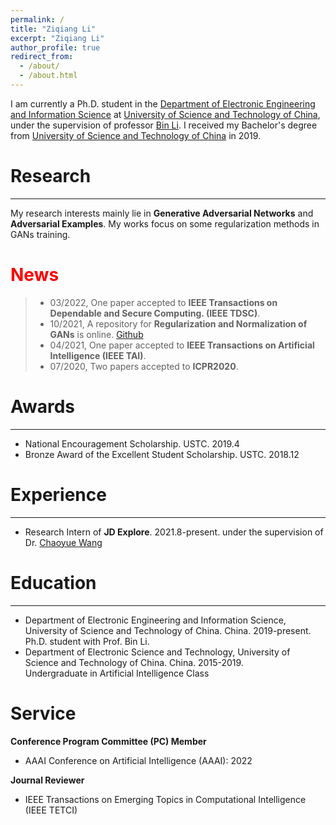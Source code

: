 ```yaml
---
permalink: /
title: "Ziqiang Li"
excerpt: "Ziqiang Li"
author_profile: true
redirect_from: 
  - /about/
  - /about.html
---
```

I am currently a Ph.D. student in the [Department of Electronic Engineering and Information Science](https://eeis.ustc.edu.cn/) at [University of Science and Technology of China](https://ustc.edu.cn/), under the supervision of professor [Bin Li](http://staff.ustc.edu.cn/~binli/). I received my Bachelor's degree from [University of Science and Technology of China](https://ustc.edu.cn/) in 2019.

# Research
---
My research interests mainly lie in **Generative Adversarial Networks** and **Adversarial Examples**. My works focus on some regularization methods in GANs training.

# <font color=red>News</font>

> * 03/2022, One paper accepted to **IEEE Transactions on Dependable and Secure Computing. (IEEE TDSC)**.
> * 10/2021, A repository for **Regularization and Normalization of GANs** is online. [Github](https://github.com/iceli1007/GANs-Regularization-Review)
> * 04/2021, One paper accepted to **IEEE Transactions on Artificial Intelligence (IEEE TAI)**.
> * 07/2020, Two papers accepted to **ICPR2020**.

# Awards
---

* National Encouragement Scholarship. USTC. 2019.4
* Bronze Award of the Excellent Student Scholarship. USTC. 2018.12

# Experience
---

* Research Intern of **JD Explore**. 2021.8-present.
under the supervision of Dr. [Chaoyue Wang](https://wang-chaoyue.github.io/)

# Education
---
* Department of Electronic Engineering and Information Science, University of Science and Technology of China. China. 2019-present. <br>
Ph.D. student with Prof. Bin Li.
* Department of Electronic Science and Technology, University of Science and Technology of China. China. 2015-2019. <br>
Undergraduate in Artificial Intelligence Class

# Service

**Conference Program Committee (PC) Member**
* AAAI Conference on Artificial Intelligence (AAAI): 2022

**Journal Reviewer**
* IEEE Transactions on Emerging Topics in Computational Intelligence (IEEE TETCI)
<!---Activity and Service--->
<!---Experience--->
